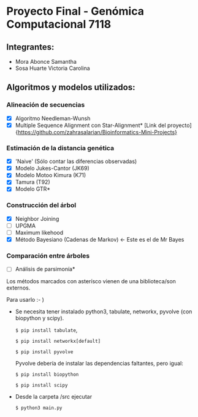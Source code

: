 # Proyecto Final - Genómica Computacional 7118
## Integrantes:
- Mora Abonce Samantha
- Sosa Huarte Victoria Carolina

## Algoritmos y modelos utilizados:

### Alineación de secuencias
- [X] Algoritmo Needleman-Wunsh
- [X] Multiple Sequence Alignment con Star-Alignment* [Link del proyecto]{https://github.com/zahrasalarian/Bioinformatics-Mini-Projects}

### Estimación de la distancia genética
- [X] 'Naive' (Sólo contar las diferencias observadas)
- [X] Modelo Jukes-Cantor (JK69)
- [X] Modelo Motoo Kimura (K71)
- [X] Tamura (T92)
- [X] Modelo GTR*

### Construcción del árbol
- [X] Neighbor Joining
- [ ] UPGMA
- [ ] Maximum likehood
- [x] Método Bayesiano (Cadenas de Markov) <- Este es el de Mr Bayes

### Comparación entre árboles
- [ ] Análisis de parsimonía*

Los métodos marcados con asterísco vienen de una biblioteca/son externos. 

Para usarlo :- )
- Se necesita tener instalado python3, tabulate, networkx, pyvolve (con biopython y scipy).

  `$ pip install tabulate`,

  `$ pip install networkx[default]`

  `$ pip install pyvolve`

  Pyvolve debería de instalar las dependencias faltantes, pero igual:

  `$ pip install biopython` 

  `$ pip install scipy`
- Desde la carpeta /src ejecutar 

  `$ python3 main.py`

